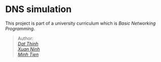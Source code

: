 # DNS simulation
This project is part of a university curriculum which is *Basic Networking Programming*.  
> Author:  
> [*Dat Thinh*](https://github.com/datthinh1801)  
> [*Xuan Ninh*](https://github.com/xuanninh1412)  
> [*Minh Tien*](https://github.com/mt2651)

